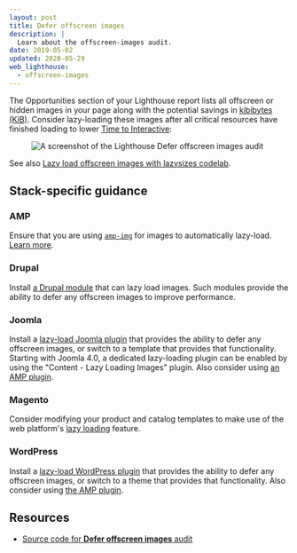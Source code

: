 ```yaml
---
layout: post
title: Defer offscreen images
description: |
  Learn about the offscreen-images audit.
date: 2019-05-02
updated: 2020-05-29
web_lighthouse:
  - offscreen-images
---
```


The Opportunities section of your Lighthouse report lists
all offscreen or hidden images in your page
along with the potential savings in [kibibytes (KiB)](https://en.wikipedia.org/wiki/Kibibyte).
Consider lazy-loading these images
after all critical resources have finished loading
to lower [Time to Interactive](/interactive):

<figure class="w-figure">
  <img class="w-screenshot" src="offscreen-images.png" alt="A screenshot of the Lighthouse Defer offscreen images audit">
</figure>

See also [Lazy load offscreen images with lazysizes codelab](/codelab-use-lazysizes-to-lazyload-images).

## Stack-specific guidance



### AMP

Ensure that you are using [`amp-img`](https://amp.dev/documentation/components/amp-img/?format=websites) for images to automatically lazy-load. [Learn more](https://amp.dev/documentation/guides-and-tutorials/develop/media_iframes_3p/?format=websites#images).

### Drupal

Install [a Drupal module](https://www.drupal.org/project/project_module?f%5B0%5D=&f%5B1%5D=&f%5B2%5D=im_vid_3%3A67&f%5B3%5D=&f%5B4%5D=sm_field_project_type%3Afull&f%5B5%5D=&f%5B6%5D=&text=%22lazy+load%22&solrsort=iss_project_release_usage+desc&op=Search) that can lazy load images. Such modules provide the ability to defer any offscreen images to improve performance.

### Joomla

Install a [lazy-load Joomla plugin](https://extensions.joomla.org/instant-search/?jed_live%5Bquery%5D=lazy%20loading) that provides the ability to defer any offscreen images, or switch to a template that provides that functionality. Starting with Joomla 4.0, a dedicated lazy-loading plugin can be enabled by using the "Content - Lazy Loading Images" plugin. Also consider using [an AMP plugin](https://extensions.joomla.org/instant-search/?jed_live%5Bquery%5D=amp).

### Magento

Consider modifying your product and catalog templates to make use of the web platform's [lazy loading](https://web.dev/native-lazy-loading) feature.

### WordPress

Install a [lazy-load WordPress plugin](https://wordpress.org/plugins/search/lazy+load/) that provides the ability to defer any offscreen images, or switch to a theme that provides that functionality. Also consider using [the AMP plugin](https://wordpress.org/plugins/amp/).

## Resources

- [Source code for **Defer offscreen images** audit](https://github.com/GoogleChrome/lighthouse/blob/master/lighthouse-core/audits/byte-efficiency/offscreen-images.js)
